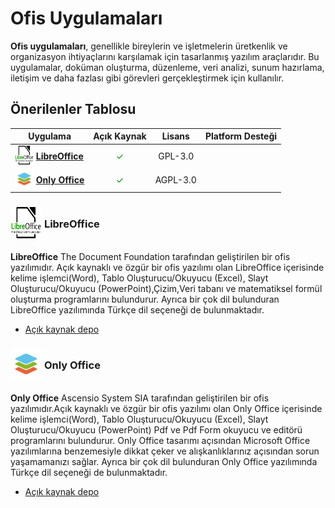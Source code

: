 <!-- NOTLAR 
 - Tablo eklemeyi unutmayın 
 - Uygun görseller eklemeyi unutmayın.
 - İçerik kuralları ve ekleme yapmak sayfalarını ziyaret edebilirsiniz -->

# Ofis Uygulamaları

**Ofis uygulamaları**, genellikle bireylerin ve işletmelerin üretkenlik ve organizasyon ihtiyaçlarını karşılamak için tasarlanmış yazılım araçlarıdır. Bu uygulamalar, doküman oluşturma, düzenleme, veri analizi, sunum hazırlama, iletişim ve daha fazlası gibi görevleri gerçekleştirmek için kullanılır. 

## Önerilenler Tablosu

| Uygulama | Açık Kaynak | Lisans      | Platform Desteği                                                        |
|----------|:-------------:|:-------------:|:-------------------------------------------------------------------------:|
| <span style="display: inline-block; vertical-align: middle;"><img src="docs/images/libreOfficeLogo.png" alt="LibreOffice" style="width: 30px; height: 30px;"> </span> <span style="display: inline-block; vertical-align: middle;"> [**LibreOffice**](https://www.libreoffice.org/) | <span style="color: green;">✓</span> | GPL-3.0 | <i class="fa-brands fa-windows"></i> <i class="fa-brands fa-apple"></i> <i class="fa-brands fa-linux"></i> <i class="fa-brands fa-android"></i>|
|<span style="display: inline-block; vertical-align: middle;"><img src="docs/images/onlyoffice.png" alt="ONLYOFFİCE" style="width: 30px; height: 30px;"> </span> <span style="display: inline-block; vertical-align: middle;"> [**Only Office**](https://www.onlyoffice.com/) | <span style="color: green;">✓</span> | AGPL-3.0 |<i class="fa-brands fa-windows"></i> <i class="fa-brands fa-apple"></i> <i class="fa-brands fa-linux"></i> <i class="fa-brands fa-android"></i> <i class="fa-brands fa-app-store-ios"></i> |

### <span style="display: inline-block; vertical-align: middle;"><img src="docs/images/libreOfficeLogo.png" alt="LibreOffice" style="width: 50px; height: 50px;"> </span> <span style="display: inline-block; vertical-align: middle;"> LibreOffice
**LibreOffice** The Document Foundation tarafından geliştirilen bir ofis yazılımıdır. Açık kaynaklı ve özgür bir ofis yazılımı olan LibreOffice içerisinde kelime işlemci(Word), Tablo Oluşturucu/Okuyucu (Excel), Slayt Oluşturucu/Okuyucu (PowerPoint),Çizim,Veri tabanı ve matematiksel formül oluşturma programlarını bulundurur. Ayrıca bir çok dil bulunduran LibreOffice yazılımında Türkçe dil seçeneği de bulunmaktadır.

- [Açık kaynak depo](https://github.com/LibreOffice/core)

### <span style="display: inline-block; vertical-align: middle;"><img src="docs/images/onlyoffice.png" alt="Only Office" style="width: 50px; height: 50px;"> </span> <span style="display: inline-block; vertical-align: middle;"> Only Office

**Only Office** Ascensio System SIA tarafından geliştirilen bir ofis yazılımıdır.Açık kaynaklı ve özgür bir ofis yazılımı olan Only Office içerisinde kelime işlemci(Word), Tablo Oluşturucu/Okuyucu (Excel), Slayt Oluşturucu/Okuyucu (PowerPoint) Pdf ve Pdf Form okuyucu ve editörü programlarını bulundurur. Only Office tasarımı açısından Microsoft Office yazılımlarına benzemesiyle dikkat çeker ve alışkanlıklarınız açısından sorun yaşamamanızı sağlar. Ayrıca bir çok dil bulunduran Only Office yazılımında Türkçe dil seçeneği de bulunmaktadır.

- [Açık kaynak depo](https://github.com/ONLYOFFICE)
